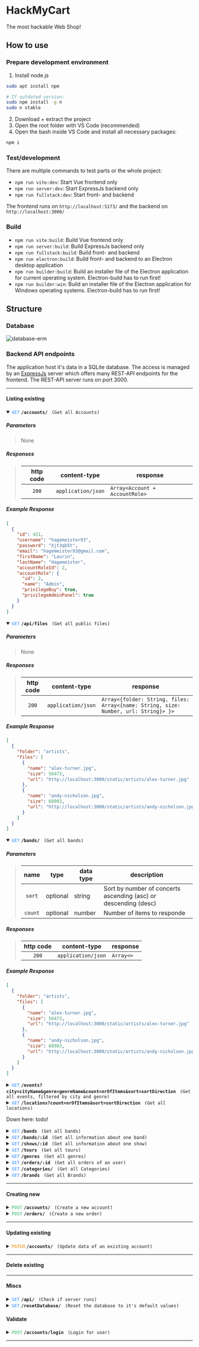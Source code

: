 # HackMyCart

The most hackable Web Shop!

## How to use

### Prepare development environment

1. Install node.js

```bash
sudo apt install npm

# If outdated version:
sudo npm install -g n
sudo n stable
```

2. Download + extract the project
3. Open the root folder with VS Code (recommended)
4. Open the bash inside VS Code and install all necessary packages:

```bash
npm i
```

### Test/development

There are multiple commands to test parts or the whole project:

- `npm run vite:dev`: Start Vue frontend only
- `npm run server:dev`: Start ExpressJs backend only
- `npm run fullstack:dev`: Start front- and backend

The frontend runs on `http://localhost:5173/` and the backend on `http://localhost:3000/`

### Build

- `npm run vite:build`: Build Vue frontend only
- `npm run server:build`: Build ExpressJs backend only
- `npm run fullstack:build`: Build front- and backend
- `npm run electron:build`: Build front- and backend to an Electron desktop application
- `npm run builder:build`: Build an installer file of the Electron application for current operating system. Electron-build has to run first!
- `npm run builder:win`: Build an installer file of the Electron application for Windows operating systems. Electron-build has to run first!

## Structure

### Database
![database-erm](misc/images/database.png)


### Backend API endpoints

The application host it's data in a SQLite database. The access is managed by an [ExpressJs](https://expressjs.com/) server which offers many REST-API endpoints for the frontend. The REST-API server runs on port 3000.

---

#### Listing existing

<details open>
<summary><code><span style="color:#70AFFD"><b>GET</b></span></code> <code><b>/accounts/</b></code> <code> (Get all Accounts)</code>
</summary>

##### Parameters
> None

##### Responses
> | http code | content-type | response |
> | :---: | --- | --- |
> | `200` | `application/json` | `Array<Account + AccountRole>`  |

##### Example Response
```json
[
  {
    "id": 421,
    "username": "hagemeister93",
    "password": "Xjt3qb5t",
    "email": "hagemeister93@gmail.com",
    "firstName": "Laurin",
    "lastName": "Hagemeister",
    "accountRoleId": 2,
    "accountRole": {
      "id": 2,
      "name": "Admin",
      "privilegeBuy": true,
      "privilegeAdminPanel": true
    }
  }
]
```

</details>

<details open>
<summary><code><span style="color:#70AFFD"><b>GET</b></span></code> <code><b>/api/files</b></code> <code> (Get all public files)</code>
</summary>

##### Parameters
> None

##### Responses
> | http code | content-type | response |
> | :---: | --- | --- |
> | `200` | `application/json` | `Array<{folder: String, files: Array<{name: String, size: Number, url: String}> }>`  |

##### Example Response
```json
[
  {
    "folder": "artists",
    "files": [
      {
        "name": "alex-turner.jpg",
        "size": 56473,
        "url": "http://localhost:3000/static/artists/alex-turner.jpg"
      },
      {
        "name": "andy-nicholson.jpg",
        "size": 68983,
        "url": "http://localhost:3000/static/artists/andy-nicholson.jpg"
      }
    ]
  }
]
```
</details>

<details open>
<summary><code><span style="color:#70AFFD"><b>GET</b></span></code> <code><b>/bands/</b></code> <code> (Get all bands)</code>
</summary>

##### Parameters
> | name | type | data type | description |
> | :---: | --- | --- | --- |
> | `sort` |  optional | string   | Sort by number of concerts ascending (asc) or descending (desc) |
> | `count` |  optional | number   | Number of items to responde |

##### Responses
> | http code | content-type | response |
> | :---: | --- | --- |
> | `200` | `application/json` | `Array<>`  |

##### Example Response
```json
[
  {
    "folder": "artists",
    "files": [
      {
        "name": "alex-turner.jpg",
        "size": 56473,
        "url": "http://localhost:3000/static/artists/alex-turner.jpg"
      },
      {
        "name": "andy-nicholson.jpg",
        "size": 68983,
        "url": "http://localhost:3000/static/artists/andy-nicholson.jpg"
      }
    ]
  }
]
```
</details>







<details>
<summary><code><span style="color:#70AFFD"><b>GET</b></span></code> <code><b>/events?city=cityName&genre=genreName&count=nrOfItems&sort=sortDirection</b></code> <code> (Get all events, filtered by city and genre)</code>
</summary>

##### Parameters
> | name | type | data type | description |
> | :---: | --- | --- | --- |
> | `cityName` |  optional | string   | Name of the city to filter for  |
> | `genreName` |  optional | string   | Name of the genre to filter for  |
> | `nrOfItems` |  optional | number   | Limits number of results |
> | `sortDirection` |  optional | string   | Sort by number of concerts, 'asc' or 'desc' |

##### Responses
> | http code | content-type | response |
> | :---: | --- | --- |
> | `200` | `application/json` | `Array<Event + Array<Concert + Location + City> + Band & Genre>`  |
</details>


<details>
<summary><code><span style="color:#70AFFD"><b>GET</b></span></code> <code><b>/locations?count=nrOfItems&sort=sortDirection</b></code> <code> (Get all locations)</code>
</summary>

##### Parameters
> | name | type | data type | description |
> | :---: | --- | --- | --- |
> | `nrOfItems` |  optional | number   | Limits number of results |
> | `sortDirection` |  optional | string   | Sort by number of concerts, 'asc' or 'desc' |

##### Responses
> | http code | content-type | response |
> | :---: | --- | --- |
> | `200` | `application/json` | `Array<Location + City + Array<Concert + Event>>`  |
</details>


Down here: todo!




<details>
<summary><code><span style="color:#70AFFD"><b>GET</b></span></code> <code><b>/bands</b></code> <code> (Get all bands)</code>
</summary>

##### Parameters
> None

##### Responses
> | http code | content-type | response |
> | :---: | --- | --- |
> | `200` | `application/json` | `Array<Band>`  |
</details>



<details>
<summary><code><span style="color:#70AFFD"><b>GET</b></span></code> <code><b>/bands/:id</b></code> <code> (Get all information about one band)</code>
</summary>

##### Parameters
> | name | type | data type | description |
> | :---: | --- | --- | --- |
> | `id` |  required | string   | ID of product in the database  |

##### Responses
> | http code | content-type | response |
> | :---: | --- | --- |
> | `200` | `application/json` | `Band` + `Array<Rating>` + `Array<Member>`  |
</details>



<details>
<summary><code><span style="color:#70AFFD"><b>GET</b></span></code> <code><b>/shows/:id</b></code> <code> (Get all information about one show)</code>
</summary>

##### Parameters
> | name | type | data type | description |
> | :---: | --- | --- | --- |
> | `id` |  required | string   | ID of product in the database  |

##### Responses
> | http code | content-type | response |
> | :---: | --- | --- |
> | `200` | `application/json` | `Show` + `Tour` + `Location` + `City`  |
</details>



<details>
<summary><code><span style="color:#70AFFD"><b>GET</b></span></code> <code><b>/tours</b></code> <code> (Get all tours)</code>
</summary>

##### Parameters
> None

##### Responses
> | http code | content-type | response |
> | :---: | --- | --- |
> | `200` | `application/json` | `Array<Tours>` + `Band` + `Show` + `Location` + `City`  |
</details>


<details>
<summary><code><span style="color:#70AFFD"><b>GET</b></span></code> <code><b>/genres</b></code> <code> (Get all genres)</code>
</summary>

##### Parameters
> None

##### Responses
> | http code | content-type | response |
> | :---: | --- | --- |
> | `200` | `application/json` | `Array<Genre>`  |
</details>







<details>
<summary><code><span style="color:#70AFFD"><b>GET</b></span></code> <code><b>/orders/:id</b></code> <code> (Get all orders of an user)</code>
</summary>

##### Parameters
> | name | type | data type | description |
> | --- | --- | --- | --- |
> | `id` |  required | string   | ID of userAccount in the database  |

##### Responses
> | http code | content-type | response |
> | :---: | --- | --- |
> | `200` | `application/json` | `ProductModel` + `Order`, `OrderItem`, `Product`  |
</details>



<details>
<summary><code><span style="color:#70AFFD"><b>GET</b></span></code> <code><b>/categories/</b></code> <code> (Get all Categories)</code>
</summary>

##### Parameters
> None

##### Responses
> | http code | content-type | response |
> | :---: | --- | --- |
> | `200` | `application/json` | `Array<Categories>` |
</details>



<details>
<summary><code><span style="color:#70AFFD"><b>GET</b></span></code> <code><b>/brands</b></code> <code> (Get all Brands)</code>
</summary>

##### Parameters
> None

##### Responses
> | http code | content-type | response |
> | :---: | --- | --- |
> | `200` | `application/json` | `Array<Brand>` |
</details>


---


#### Creating new

<details>
<summary><code><span style="color:#69CA92"><b>POST</b></span></code> <code><b>/accounts/</b></code> <code> (Create a new account)</code>
</summary>

##### Parameters
> | name | type | data type | description |
> | :---: | --- | --- | --- |
> | None |  required | object (JSON) | Model of an Account |

##### Responses
> | http code | content-type | response |
> | :---: | --- | --- |
> | `201` | `application/json` | `AccountModel`  |
> | `400` | `application/json` | `{code: 400, message: "Username too short!"}` |
> | `400` | `application/json` | `{code: 400, message: "Password too short!"}` |
> | `409` | `application/json` | `{code: 409, message: "Username already in use"}` |
</details>


<details>
<summary><code><span style="color:#69CA92"><b>POST</b></span></code> <code><b>/orders/</b></code> <code> (Create a new order)</code>
</summary>

##### Parameters
> | name | type | data type | description |
> | :---: | --- | --- | --- |
> | None |  required | object (JSON) | Model of an Order |

##### Responses
> | http code | content-type | response |
> | :---: | --- | --- |
> | `201` | `application/json` | `OrderModel`  |
</details>

---

#### Updating existing

<details>
<summary><code><span style="color:#F3A63D"><b>PATCH</b></span></code> <code><b>/accounts/</b></code> <code> (Update data of an existing account)</code>
</summary>

##### Parameters
> | name | type | data type | description |
> | :---: | --- | --- | --- |
> | None |  required | object (JSON) | Model of an Account |

##### Responses
> | http code | content-type | response |
> | :---: | --- | --- |
> | `200` | `application/json` | AccountModel  |
> | `400` | `application/json` | `{code: 400, message: "..."}` |
</details>

---

#### Delete existing

<!-- <details>
<summary><code><span style="color:#EB5246"><b>DELETE</b></span></code> <code><b>/product/:id</b></code> <code> (Delete a product)</code>
</summary>

##### Parameters
> | name | type | data type | description |
> | :---: | --- | --- | --- |
> | `id` |  required | string | ID of product in the database |

##### Responses
> | http code | content-type | response |
> | :---: | --- | --- |
> | `200` | `application/json` | `ProductModel`  |
> | `400` | `application/json` | `{code: 400, message: "..."}` |
</details> -->

---

#### Miscs

<details>
<summary><code><span style="color:#70AFFD"><b>GET</b></span></code> <code><b>/api/</b></code> <code> (Check if server runs)</code>
</summary>

##### Parameters
> None

##### Responses
> | http code | content-type | response |
> | :---: | --- | --- |
> | `200` | None | None |
</details>

<details>
<summary><code><span style="color:#70AFFD"><b>GET</b></span></code> <code><b>/resetDatabase/</b></code> <code> (Reset the database to it's default values)</code>
</summary>

##### Parameters
> None

##### Responses
> | http code | content-type | response |
> | :---: | --- | --- |
> | `200` | None | None |
</details>


#### Validate

<details>
<summary><code><span style="color:#69CA92"><b>POST</b></span></code> <code><b>/accounts/login</b></code> <code> (Login for user)</code></summary>

##### Parameters
> | name | type | data type | description |
> | --- | --- | --- | --- |
> | username |  required | string   | Username of the account  |
> | password |  required | string   | Password of the account  |

##### Responses
> | http code | content-type | response |
> | :---: | --- | --- |
> | `200` | `application/json` | `AccountObject` + `Addresses`, `Payments`, `AccountRole`  |
> | `400` | `application/json` | `{code: 400, message: "Bad Request"}` |
> | `401` | `application/json` | `{code: 401, message: "Unauthorized"}` |
</details>

---